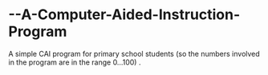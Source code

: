 # --A-Computer-Aided-Instruction-Program
A simple CAI program for primary school students (so the numbers involved in the program are in the range 0…100) .
